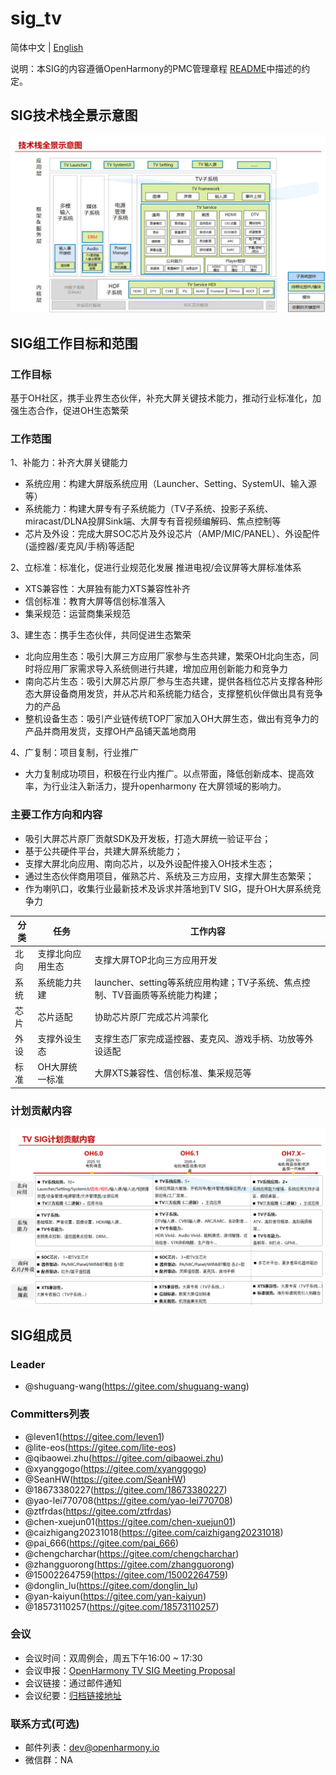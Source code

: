 # sig_tv
简体中文 | [English](./sig_tv.md)

说明：本SIG的内容遵循OpenHarmony的PMC管理章程 [README](../../zh/pmc.md)中描述的约定。

## SIG技术栈全景示意图
![figures/技术栈全景示意图.png](figures/技术栈全景示意图.png)

## SIG组工作目标和范围

### 工作目标
基于OH社区，携手业界生态伙伴，补充大屏关键技术能力，推动行业标准化，加强生态合作，促进OH生态繁荣

### 工作范围

1、补能力：补齐大屏关键能力
 - 系统应用：构建大屏版系统应用（Launcher、Setting、SystemUI、输入源等）
 - 系统能力：构建大屏专有子系统能力（TV子系统、投影子系统、 miracast/DLNA投屏Sink端、大屏专有音视频编解码、焦点控制等
 - 芯片及外设：完成大屏SOC芯片及外设芯片（AMP/MIC/PANEL）、外设配件(遥控器/麦克风/手柄)等适配

2、立标准：标准化，促进行业规范化发展
推进电视/会议屏等大屏标准体系
 - XTS兼容性：大屏独有能力XTS兼容性补齐
 - 信创标准：教育大屏等信创标准落入
 - 集采规范：运营商集采规范

3、建生态：携手生态伙伴，共同促进生态繁荣
 - 北向应用生态：吸引大屏三方应用厂家参与生态共建，繁荣OH北向生态，同时将应用厂家需求导入系统侧进行共建，增加应用创新能力和竞争力
 - 南向芯片生态：吸引大屏芯片原厂参与生态共建，提供各档位芯片支撑各种形态大屏设备商用发货，并从芯片和系统能力结合，支撑整机伙伴做出具有竞争力的产品
 - 整机设备生态：吸引产业链传统TOP厂家加入OH大屏生态，做出有竞争力的产品并商用发货，支撑OH产品铺天盖地商用

4、广复制：项目复制，行业推广
 - 大力复制成功项目，积极在行业内推广。以点带面，降低创新成本、提高效率，为行业注入新活力，提升openharmony 在大屏领域的影响力。


### 主要工作方向和内容

 - 吸引大屏芯片原厂贡献SDK及开发板，打造大屏统一验证平台；
 - 基于公共硬件平台，共建大屏系统能力；
 - 支撑大屏北向应用、南向芯片，以及外设配件接入OH技术生态；
 - 通过生态伙伴商用项目，催熟芯片、系统及三方应用，支撑大屏生态繁荣；
 - 作为喇叭口，收集行业最新技术及诉求并落地到TV SIG，提升OH大屏系统竞争力

| 分类 | 任务             | 工作内容                                                     |
| ---- | ---------------- | ------------------------------------------------------------ |
| 北向 | 支撑北向应用生态 | 支撑大屏TOP北向三方应用开发                                  |
| 系统 | 系统能力共建     | launcher、setting等系统应用构建；TV子系统、焦点控制、TV音画质等系统能力构建； |
| 芯片 | 芯片适配         | 协助芯片原厂完成芯片鸿蒙化                                   |
| 外设 | 支撑外设生态     | 支撑生态厂家完成遥控器、麦克风、游戏手柄、功放等外设适配     |
| 标准 | OH大屏统一标准   | 大屏XTS兼容性、信创标准、集采规范等                          |

### 计划贡献内容
![figures/计划贡献内容.png](figures/计划贡献内容.png)

## SIG组成员

### Leader
- @shuguang-wang(https://gitee.com/shuguang-wang)

### Committers列表
- @leven1(https://gitee.com/leven1)
- @lite-eos(https://gitee.com/lite-eos)
- @qibaowei.zhu(https://gitee.com/qibaowei.zhu)
- @xyanggogo(https://gitee.com/xyanggogo)
- @SeanHW(https://gitee.com/SeanHW)
- @18673380227(https://gitee.com/18673380227)
- @yao-lei770708(https://gitee.com/yao-lei770708)
- @ztfrdas(https://gitee.com/ztfrdas)
- @chen-xuejun01(https://gitee.com/chen-xuejun01)
- @caizhigang20231018(https://gitee.com/caizhigang20231018)
- @pai_666(https://gitee.com/pai_666)
- @chengcharchar(https://gitee.com/chengcharchar)
- @zhangguorong(https://gitee.com/zhangguorong)
- @15002264759(https://gitee.com/15002264759)
- @donglin_lu(https://gitee.com/donglin_lu)
- @yan-kaiyun(https://gitee.com/yan-kaiyun)
- @18573110257(https://gitee.com/18573110257)

### 会议
 - 会议时间：双周例会，周五下午16:00 ~ 17:30
 - 会议申报：[OpenHarmony TV SIG Meeting Proposal](https://docs.qingque.cn/s/home/eZQD5fEgz0p9aMBiO68_Ymyt0?identityId=2JZgg0BEwbM)
 - 会议链接：通过邮件通知
 - 会议纪要：[归档链接地址](https://gitee.com/openharmony/community/blob/master/sig/sig_tv/meetings)

### 联系方式(可选)

- 邮件列表：dev@openharmony.io
- 微信群：NA
